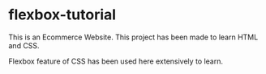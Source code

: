 # flexbox-tutorial
This is an Ecommerce Website. This project has been made to learn HTML and CSS.

Flexbox feature of CSS has been used here extensively to learn.



